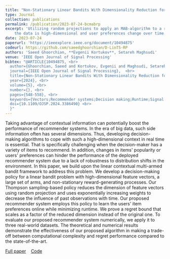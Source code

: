 ```yaml
---
title: "Non-Stationary Linear Bandits With Dimensionality Reduction for Large-Scale Recommender Systems"
type: Journal
collection: publications
permalink: /publication/2023-07-24-bcmabrp
excerpt: 'Utilizing random projections to apply an MAB-algorithm to a recommender system scenario, where 
    the data is high-dimensional and user preferences change over time.'
date: 2023-07-24
paperurl: 'https://ieeexplore.ieee.org/document/10494875'
codeurl: https://github.com/saeedghoorchian/D-LinTS-RP
authors: 'Saeed Ghoorchian, **Evgenii Kortukov**, Setareh Maghsudi'
venue: 'IEEE Open Journal of Signal Processing'
bibtex: "@ARTICLE{10494875, <br>
  author={Ghoorchian, Saeed and Kortukov, Evgenii and Maghsudi, Setareh}, <br>
  journal={IEEE Open Journal of Signal Processing},  <br>
  title={Non-Stationary Linear Bandits With Dimensionality Reduction for Large-Scale Recommender Systems},  <br>
  year={2024}, <br>
  volume={5}, <br>
  number={}, <br>
  pages={548-558}, <br>
  keywords={Vectors;Recommender systems;Decision making;Runtime;Signal processing algorithms;Covariance matrices;Robustness;Decision-making;multi-armed bandit;non-stationary environment;online learning;recommender systems}, <br>
  doi={10.1109/OJSP.2024.3386490} <br>
  }"
---
```

Taking advantage of contextual information can potentially boost the performance of recommender systems. In the era of big data, such side information often has several dimensions. Thus, developing decision-making algorithms to cope with such a high-dimensional context in real time is essential. That is specifically challenging when the decision-maker has a variety of items to recommend. In addition, changes in items' popularity or users' preferences can hinder the performance of the deployed recommender system due to a lack of robustness to distribution shifts in the environment. In this paper, we build upon the linear contextual multi-armed bandit framework to address this problem. We develop a decision-making policy for a linear bandit problem with high-dimensional feature vectors, a large set of arms, and non-stationary reward-generating processes. Our Thompson sampling-based policy reduces the dimension of feature vectors using random projection and uses exponentially increasing weights to decrease the influence of past observations with time. Our proposed recommender system employs this policy to learn the users' item preferences online while minimizing runtime. We prove a regret bound that scales as a factor of the reduced dimension instead of the original one. To evaluate our proposed recommender system numerically, we apply it to three real-world datasets. The theoretical and numerical results demonstrate the effectiveness of our proposed algorithm in making a trade-off between computational complexity and regret performance compared to the state-of-the-art.

[<i class="fa fa-fw fa-book" aria-hidden="true"></i>Full paper](https://ieeexplore.ieee.org/document/10494875) &nbsp;&nbsp;
[<i class="fa fa-fw fa-globe" aria-hidden="true"></i>Code](https://github.com/saeedghoorchian/D-LinTS-RP)

